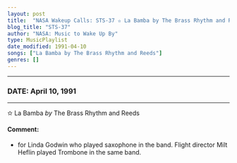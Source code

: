 ```yaml
---
layout: post
title:  "NASA Wakeup Calls: STS-37 ✫ La Bamba by The Brass Rhythm and Reeds ✦ April 10, 1991"
blog_title: "STS-37"
author: "NASA: Music to Wake Up By"
type: MusicPlaylist
date_modified: 1991-04-10
songs: ["La Bamba by The Brass Rhythm and Reeds"]
genres: []
---
```


----
### DATE: April 10, 1991
----
✫ La Bamba *by* The Brass Rhythm and Reeds  

#### Comment:
* for Linda Godwin who played saxophone in the band. Flight director Milt Heflin played Trombone in the same band.



<br/>
<center>
	<a target="_blank"
	   href="https://twitter.com/intent/tweet?hashtags=Space,NASA,Playlist,NASAWakeupCalls,SpaceProgram&text=🚀 {{ page.author}}, {{ page.title }}. {{ site.url }}{{ page.url }}&via=nasawakeupcalls"><i class="fab fa-twitter" title="Tweet this page" alt="Tweet this page" style="font-size: 1.3em;"></i></a>
	&nbsp; 	<i class="fas fa-user-astronaut" style="font-size: 1.5em;"></i> &nbsp;
    <a id="custom_amazon_link"
       type="amzn" search="#"
       category="popular music">
    <i class="fab fa-amazon" style="font-size: 1.3em;"></i></a>
</center>

<!-- Randomly resolve an individual entry from a song array -->
<script src="/assets/javascript/seedrandom.min.js"></script>
<script>
  var wake_me_up = ["La Bamba by The Brass Rhythm and Reeds"];
  var prng = new Math.seedrandom();
  function randomSong() {
    song = wake_me_up[Math.floor(Math.random() * wake_me_up.length)];
    var amazon_link = document.getElementById("custom_amazon_link");
    amazon_link.setAttribute("search", song);
  }
  window.onload = randomSong();
</script>
